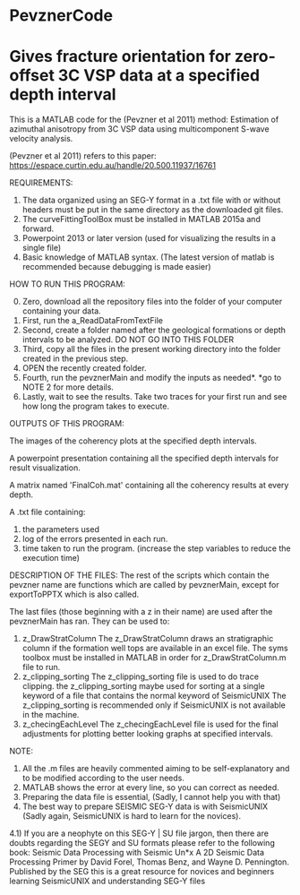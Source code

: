 # PevznerCode
# Gives fracture orientation for zero-offset 3C VSP data at a specified depth interval

This is a MATLAB code for the (Pevzner et al 2011) method: Estimation of azimuthal anisotropy from 3C VSP data using multicomponent S-wave velocity analysis.

(Pevzner et al 2011) refers to this paper: https://espace.curtin.edu.au/handle/20.500.11937/16761

REQUIREMENTS:
1) The data organized using an SEG-Y format in a .txt file with or without headers must be put in the same directory as the downloaded git files.
2) The curveFittingToolBox must be installed in MATLAB 2015a and forward.
3) Powerpoint 2013 or later version (used for visualizing the results in a single file)
4) Basic knowledge of MATLAB syntax. (The latest version of matlab is recommended because debugging is made easier)

HOW TO RUN THIS PROGRAM:

0) Zero, download all the repository files into the folder of your computer containing your data.
1) First, run the a_ReadDataFromTextFile
2) Second, create a folder named after the geological formations or depth intervals to be analyzed. DO NOT GO INTO THIS FOLDER
3) Third, copy all the files in the present working directory into the folder created in the previous step.
4) OPEN the recently created folder.
5) Fourth, run the pevznerMain and modify the inputs as needed*. *go to NOTE 2 for more details.
6) Lastly, wait to see the results. Take two traces for your first run and see how long the program takes to execute. 

OUTPUTS OF THIS PROGRAM:

The images of the coherency plots at the specified depth intervals.

A powerpoint presentation containing all the specified depth intervals for result visualization.

A matrix named 'FinalCoh.mat' containing all the coherency results at every depth.

A .txt file containing:
1) the parameters used
2) log of the errors presented in each run.
3) time taken to run the program. (increase the step variables to reduce the execution time)

DESCRIPTION OF THE FILES:
The rest of the scripts which contain the pevzner name are functions which are called by pevznerMain, except for exportToPPTX which is also called.

The last files (those beginning with a z in their name) are used after the pevznerMain has ran. They can be used to:
1) z_DrawStratColumn
The z_DrawStratColumn draws an stratigraphic column if the formation well tops are available in an excel file.
The syms toolbox must be installed in MATLAB in order for z_DrawStratColumn.m file to run. 
2) z_clipping_sorting
The z_clipping_sorting file is used to do trace clipping.
the z_clipping_sorting maybe used for sorting at a single keyword of a file that contains the normal keyword of SeismicUNIX
The z_clipping_sorting is recommended only if SeismicUNIX is not available in the machine.
3) z_checingEachLevel
The z_checingEachLevel file is used for the final adjustments for plotting better looking graphs at specified intervals.

NOTE:
1) All the .m files are heavily commented aiming to be self-explanatory and to be modified according to the user needs.
2) MATLAB shows the error at every line, so you can correct as needed.
3) Preparing the data file is essential, (Sadly, I cannot help you with that) 
4) The best way to prepare SEISMIC SEG-Y data is with SeismicUNIX (Sadly again, SeismicUNIX is hard to learn for the novices).

4.1) If you are a neophyte on this SEG-Y | SU file jargon, then there are doubts regarding the SEGY and SU formats please refer to the following book:
Seismic Data Processing with Seismic Un*x A 2D Seismic Data Processing Primer by David Forel, Thomas Benz, and Wayne D. Pennington.
Published by the SEG this is a great resource for novices and beginners learning SeismicUNIX and understanding SEG-Y files
